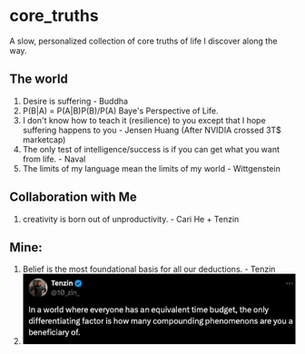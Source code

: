 # core_truths
A slow, personalized collection of core truths of life I discover along the way.

## The world
1. Desire is suffering - Buddha
2. P(B|A) = P(A|B)P(B)/P(A) Baye's Perspective of Life.
3. I don't know how to teach it (resilience) to you except that I hope suffering happens to you - Jensen Huang (After NVIDIA crossed 3T$ marketcap)
4. The only test of intelligence/success is if you can get what you want from life. - Naval
5. The limits of my language mean the limits of my world - Wittgenstein

## Collaboration with Me
1. creativity is born out of unproductivity. - Cari He + Tenzin

## Mine:
1. Belief is the most foundational basis for all our deductions. - Tenzin
2. ![](images/compounding-tweet-10zin.png)
